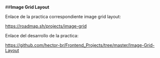 ##**Image Grid Layout**

Enlace de la practica correspondiente image grid layout:

https://roadmap.sh/projects/image-grid

Enlace del desarrollo de la practica:

https://github.com/hector-br/Frontend_Projects/tree/master/Image-Grid-Layout

